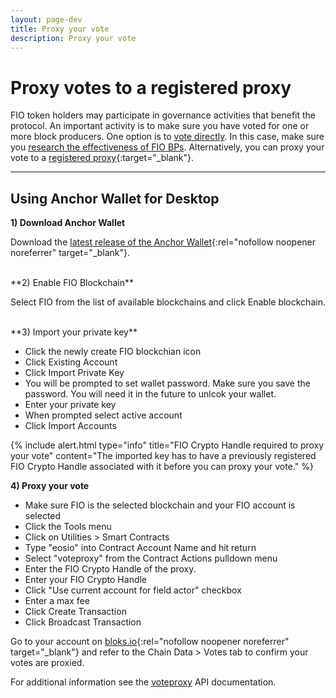 ```yaml
---
layout: page-dev
title: Proxy your vote
description: Proxy your vote
---
```


# Proxy votes to a registered proxy

FIO token holders may participate in governance activities that benefit the protocol. An important activity is to make sure you have voted for one or more block producers. One option is to [vote directly]({{site.baseurl}}/docs/contribute/govern-voting). In this case, make sure you [research the effectiveness of FIO BPs]({{site.baseurl}}/docs/bp/). Alternatively, you can proxy your vote to a [registered proxy](https://fio.bloks.io/#proxies){:target="_blank"}. 

---
## Using Anchor Wallet for Desktop

**1) Download Anchor Wallet**

Download the [latest release of the Anchor Wallet](https://greymass.com/en/anchor/){:rel="nofollow noopener noreferrer" target="_blank"}.

<br>
**2) Enable FIO Blockchain**

Select FIO from the list of available blockchains and click Enable blockchain.

<br>
**3) Import your private key**

* Click the newly create FIO blockchian icon
* Click Existing Account
* Click Import Private Key
* You will be prompted to set wallet password. Make sure you save the password. You will need it in the future to unlcok your wallet.
* Enter your private key
* When prompted select active account
* Click Import Accounts

{% include alert.html type="info" title="FIO Crypto Handle required to proxy your vote"  content="The imported key has to have a previously registered FIO Crypto Handle associated with it before you can proxy your vote." %}

**4) Proxy your vote**

* Make sure FIO is the selected blockchain and your FIO account is selected
* Click the Tools menu
* Click on Utilities > Smart Contracts
* Type "eosio" into Contract Account Name and hit return
* Select "voteproxy" from the Contract Actions pulldown menu
* Enter the FIO Crypto Handle of the proxy.
* Enter your FIO Crypto Handle
* Click "Use current account for field actor" checkbox
* Enter a max fee
* Click Create Transaction
* Click Broadcast Transaction

Go to your account on [bloks.io](https://fio.bloks.io/){:rel="nofollow noopener noreferrer" target="_blank"} and refer to the Chain Data > Votes tab to confirm your votes are proxied.

For additional information see the [voteproxy]({{site.baseurl}}/pages/api/fio-api/#options-voteproxy) API documentation.
